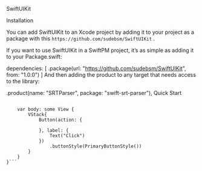 SwiftUIKit

Installation

You can add SwiftUIKit to an Xcode project by adding it to your project as a package with this `https://github.com/sudebsm/SwiftUIKit` .

If you want to use SwiftUIKit in a SwiftPM project, it’s as simple as adding it to your Package.swift:

dependencies: [
  .package(url: "https://github.com/sudebsm/SwiftUIKit", from: "1.0.0")
]
And then adding the product to any target that needs access to the library:

.product(name: "SRTParser", package: "swift-srt-parser"),
Quick Start

```struct SwiftUIKit: View {
 
    var body: some View {
        VStack{
            Button(action: {
                
            }, label: {
                Text("Click")
            })
                .buttonStyle(PrimaryButtonStyle())
        }
    }
}```
